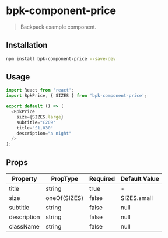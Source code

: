 # bpk-component-price

> Backpack example component.

## Installation

```sh
npm install bpk-component-price --save-dev
```

## Usage

```js
import React from 'react';
import BpkPrice, { SIZES } from 'bpk-component-price';

export default () => (
  <BpkPrice
    size={SIZES.large}
    subtitle="£209"
    title="£1,830"
    description="a night"
  />
);
```

## Props

| Property  | PropType | Required | Default Value |
| --------- | -------- | -------- | ------------- |
| title     | string   | true     | -             |
| size | oneOf(SIZES)   | false    | SIZES.small         |
| subtitle  | string   | false    | null          |
| description | string   | false    | null          |
| className | string   | false    | null          |
